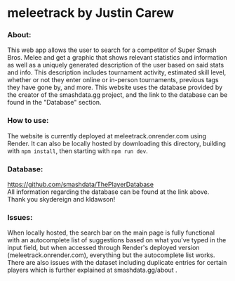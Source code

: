 # meleetrack by Justin Carew

### About:
This web app allows the user to search for a competitor of Super Smash Bros. Melee and get a graphic that shows relevant statistics and information as well as a uniquely generated description of the user based on said stats and info. This description includes tournament activity, estimated skill level, whether or not they enter online or in-person tournaments, previous tags they have gone by, and more. This website uses the database provided by the creator of the smashdata.gg project, and the link to the database can be found in the "Database" section.

### How to use:
The website is currently deployed at meleetrack.onrender.com using Render. It can also be locally hosted by downloading this directory, building with ```npm install```, then starting with ```npm run dev```.

### Database:
https://github.com/smashdata/ThePlayerDatabase \
All information regarding the database can be found at the link above. Thank you skydereign and kldawson!

### Issues:
When locally hosted, the search bar on the main page is fully functional with an autocomplete list of suggestions based on what you've typed in the input field, but when accessed through Render's deployed version (meleetrack.onrender.com), everything but the autocomplete list works. There are also issues with the dataset including duplicate entries for certain players which is further explained at smashdata.gg/about .
